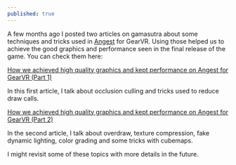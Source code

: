 ```yaml
---
published: true
---
```

A few months ago I posted two articles on gamasutra about some techniques and tricks used in [Angest](https://www.oculus.com/experiences/gear-vr/1199148026798440/) for GearVR. Using those helped us to achieve the good graphics and performance seen in the final release of the game. You can check them here:
  
  
[How we achieved high quality graphics and kept performance on Angest for GearVR (Part 1)](https://www.gamasutra.com/blogs/TeofiloDutra/20171024/308146/How_we_achieved_high_quality_graphics_and_kept_performance_on_Angest_for_GearVR_Part_1.php)

In this first article, I talk about occlusion culling and tricks used to reduce draw calls.
  
  
[How we achieved high quality graphics and kept performance on Angest for GearVR (Part 2)](https://www.gamasutra.com/blogs/TeofiloDutra/20171106/309023/How_we_achieved_high_quality_graphics_and_kept_performance_on_Angest_for_GearVR_Part_2.php)

In the second article, I talk about overdraw, texture compression, fake dynamic lighting, color grading and some tricks with cubemaps.
  
  
I might revisit some of these topics with more details in the future.
